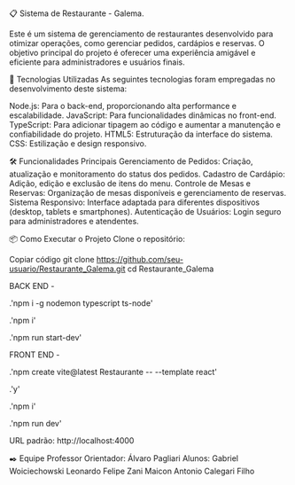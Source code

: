 📋 Sistema de Restaurante - Galema.  

Este é um sistema de gerenciamento de restaurantes desenvolvido para otimizar operações, como gerenciar pedidos, cardápios e reservas. O objetivo principal do projeto é oferecer uma experiência amigável e eficiente para administradores e usuários finais.

🚀 Tecnologias Utilizadas
As seguintes tecnologias foram empregadas no desenvolvimento deste sistema:

Node.js: Para o back-end, proporcionando alta performance e escalabilidade.
JavaScript: Para funcionalidades dinâmicas no front-end.
TypeScript: Para adicionar tipagem ao código e aumentar a manutenção e confiabilidade do projeto.
HTML5: Estruturação da interface do sistema.
CSS: Estilização e design responsivo.

🛠️ Funcionalidades Principais
Gerenciamento de Pedidos: Criação, atualização e monitoramento do status dos pedidos.
Cadastro de Cardápio: Adição, edição e exclusão de itens do menu.
Controle de Mesas e Reservas: Organização de mesas disponíveis e gerenciamento de reservas.
Sistema Responsivo: Interface adaptada para diferentes dispositivos (desktop, tablets e smartphones).
Autenticação de Usuários: Login seguro para administradores e atendentes.

📦 Como Executar o Projeto
Clone o repositório:


Copiar código
git clone https://github.com/seu-usuario/Restaurante_Galema.git
cd Restaurante_Galema

BACK END - 

.'npm i -g nodemon typescript ts-node'

.'npm i'

.'npm run start-dev'

FRONT END -

.'npm create vite@latest Restaurante -- --template react'

.'y'

.'npm i'

.'npm run dev'

URL padrão: http://localhost:4000

✒️ Equipe
Professor Orientador: Álvaro Pagliari
Alunos:
Gabriel Woiciechowski
Leonardo Felipe Zani
Maicon Antonio Calegari Filho
